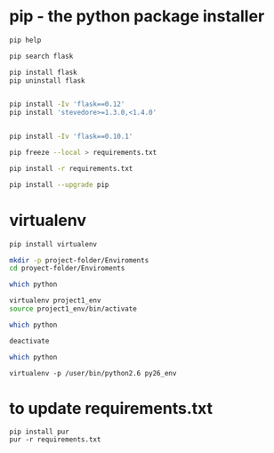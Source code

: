 # pip - the python package installer



```bash
pip help

pip search flask

pip install flask
pip uninstall flask


pip install -Iv 'flask==0.12'
pip install 'stevedore>=1.3.0,<1.4.0'


pip install -Iv 'flask==0.10.1'
```

```bash
pip freeze --local > requirements.txt
```



```bash
pip install -r requirements.txt
```


```bash
pip install --upgrade pip
```



# virtualenv



```bash
pip install virtualenv

mkdir -p project-folder/Enviroments
cd proyect-folder/Enviroments

which python

virtualenv project1_env
source project1_env/bin/activate

which python

deactivate 

which python
```



```
virtualenv -p /user/bin/python2.6 py26_env
```



# to update requirements.txt


```
pip install pur
pur -r requirements.txt
```